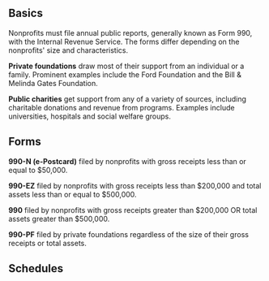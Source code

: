 ## Basics

Nonprofits must file annual public reports, generally known as Form 990, with the Internal Revenue Service. The forms differ depending on the nonprofits' size and characteristics.

**Private foundations** draw most of their support from an individual or a family. Prominent examples include the Ford Foundation and the Bill & Melinda Gates Foundation.

**Public charities** get support from any of a variety of sources, including charitable donations and revenue from programs. Examples include universities, hospitals and social welfare groups.

## Forms

**990-N (e-Postcard)** filed by nonprofits with gross receipts less than or equal to $50,000.

**990-EZ** filed by nonprofits with gross receipts less than $200,000 and total assets less than or equal to $500,000.

**990** filed by nonprofits with gross receipts greater than $200,000 OR total assets greater than $500,000.

**990-PF** filed by private foundations regardless of the size of their gross receipts or total assets.

## Schedules
